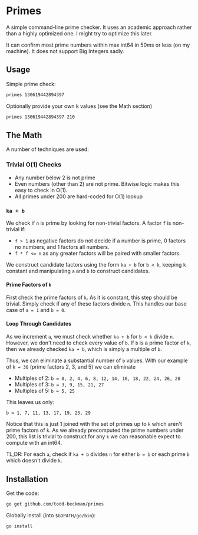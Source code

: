 # Primes

A simple command-line prime checker. It uses an academic approach
rather than a highly optimized one. I might try to optimize this
later.

It can confirm most prime numbers within max int64 in 50ms or less
(on my machine). It does not support Big Integers sadly.

## Usage

Simple prime check:

```bash
primes 130619442894397
```

Optionally provide your own k values (see the Math section)

```bash
primes 130619442894397 210
```

## The Math

A number of techniques are used:

### Trivial O(1) Checks

- Any number below 2 is not prime
- Even numbers (other than 2) are not prime. Bitwise logic makes this easy to check in O(1).
- All primes under 200 are hard-coded for O(1) lookup

### `ka + b`

We check if `n` is prime by looking for non-trivial factors.
A factor `f` is non-trivial if:

- `f > 1` as negative factors do not decide if a number is prime, 0 factors no numbers, and 1 factors all numbers.
- `f * f <= n` as any greater factors will be paired with smaller factors.

We construct candidate factors using the form `ka + b` for `b < k`, 
keeping `k` constant and manipulating `a` and `b` to construct 
candidates.

#### Prime Factors of `k`

First check the prime factors of `k`. As it is constant, this step
should be trivial. Simply check if any of these factors divide `n`.
This handles our base case of `a = 1` and `b = 0`.

#### Loop Through Candidates

As we increment `a`, we must check whether `ka + b` for `b < k`
divide `n`. However, we don't need to check every value of `b`.
If `b` is a prime factor of `k`, then we already checked `ka + b`, which is simply a multiple of `b`.

Thus, we can eliminate a substantial number of `b` values. With our
example of `k = 30` (prime factors 2, 3, and 5) we can eliminate

- Multiples of 2: `b = 0, 2, 4, 6, 8, 12, 14, 16, 18, 22, 24, 26, 28`
- Multiples of 3: `b = 3, 9, 15, 21, 27`
- Multiples of 5: `b = 5, 25`

This leaves us only:

`b = 1, 7, 11, 13, 17, 19, 23, 29`

Notice that this is just 1 joined with the set of primes up to
`k` which aren't prime factors of `k`. As we already precomputed the
prime numbers under 200, this list is trivial to construct for
any `k` we can reasonable expect to compute with an int64.

TL;DR: For each `a`, check if `ka + b` divides `n` for either `b = 1` or each prime `b` which doesn't divide `k`.

## Installation

Get the code:

```bash
go get github.com/todd-beckman/primes
```

Globally install (into `$GOPATH/go/bin`):

```bash
go install
```

